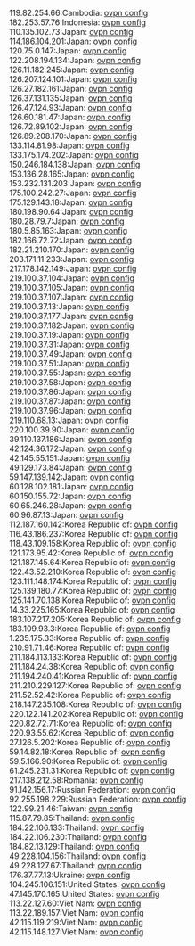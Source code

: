 119.82.254.66:Cambodia: [ovpn config](vpn/119_82_254_66.ovpn)  
182.253.57.76:Indonesia: [ovpn config](vpn/182_253_57_76.ovpn)  
110.135.102.73:Japan: [ovpn config](vpn/110_135_102_73.ovpn)  
114.186.104.201:Japan: [ovpn config](vpn/114_186_104_201.ovpn)  
120.75.0.147:Japan: [ovpn config](vpn/120_75_0_147.ovpn)  
122.208.194.134:Japan: [ovpn config](vpn/122_208_194_134.ovpn)  
126.11.182.245:Japan: [ovpn config](vpn/126_11_182_245.ovpn)  
126.207.124.101:Japan: [ovpn config](vpn/126_207_124_101.ovpn)  
126.27.182.161:Japan: [ovpn config](vpn/126_27_182_161.ovpn)  
126.37.131.135:Japan: [ovpn config](vpn/126_37_131_135.ovpn)  
126.47.124.93:Japan: [ovpn config](vpn/126_47_124_93.ovpn)  
126.60.181.47:Japan: [ovpn config](vpn/126_60_181_47.ovpn)  
126.72.89.102:Japan: [ovpn config](vpn/126_72_89_102.ovpn)  
126.89.208.170:Japan: [ovpn config](vpn/126_89_208_170.ovpn)  
133.114.81.98:Japan: [ovpn config](vpn/133_114_81_98.ovpn)  
133.175.174.202:Japan: [ovpn config](vpn/133_175_174_202.ovpn)  
150.246.184.138:Japan: [ovpn config](vpn/150_246_184_138.ovpn)  
153.136.28.165:Japan: [ovpn config](vpn/153_136_28_165.ovpn)  
153.232.131.203:Japan: [ovpn config](vpn/153_232_131_203.ovpn)  
175.100.242.27:Japan: [ovpn config](vpn/175_100_242_27.ovpn)  
175.129.143.18:Japan: [ovpn config](vpn/175_129_143_18.ovpn)  
180.198.90.64:Japan: [ovpn config](vpn/180_198_90_64.ovpn)  
180.28.79.7:Japan: [ovpn config](vpn/180_28_79_7.ovpn)  
180.5.85.163:Japan: [ovpn config](vpn/180_5_85_163.ovpn)  
182.166.72.72:Japan: [ovpn config](vpn/182_166_72_72.ovpn)  
182.21.210.170:Japan: [ovpn config](vpn/182_21_210_170.ovpn)  
203.171.11.233:Japan: [ovpn config](vpn/203_171_11_233.ovpn)  
217.178.142.149:Japan: [ovpn config](vpn/217_178_142_149.ovpn)  
219.100.37.104:Japan: [ovpn config](vpn/219_100_37_104.ovpn)  
219.100.37.105:Japan: [ovpn config](vpn/219_100_37_105.ovpn)  
219.100.37.107:Japan: [ovpn config](vpn/219_100_37_107.ovpn)  
219.100.37.13:Japan: [ovpn config](vpn/219_100_37_13.ovpn)  
219.100.37.177:Japan: [ovpn config](vpn/219_100_37_177.ovpn)  
219.100.37.182:Japan: [ovpn config](vpn/219_100_37_182.ovpn)  
219.100.37.19:Japan: [ovpn config](vpn/219_100_37_19.ovpn)  
219.100.37.31:Japan: [ovpn config](vpn/219_100_37_31.ovpn)  
219.100.37.49:Japan: [ovpn config](vpn/219_100_37_49.ovpn)  
219.100.37.51:Japan: [ovpn config](vpn/219_100_37_51.ovpn)  
219.100.37.55:Japan: [ovpn config](vpn/219_100_37_55.ovpn)  
219.100.37.58:Japan: [ovpn config](vpn/219_100_37_58.ovpn)  
219.100.37.86:Japan: [ovpn config](vpn/219_100_37_86.ovpn)  
219.100.37.87:Japan: [ovpn config](vpn/219_100_37_87.ovpn)  
219.100.37.96:Japan: [ovpn config](vpn/219_100_37_96.ovpn)  
219.110.68.13:Japan: [ovpn config](vpn/219_110_68_13.ovpn)  
220.100.39.90:Japan: [ovpn config](vpn/220_100_39_90.ovpn)  
39.110.137.186:Japan: [ovpn config](vpn/39_110_137_186.ovpn)  
42.124.36.172:Japan: [ovpn config](vpn/42_124_36_172.ovpn)  
42.145.55.151:Japan: [ovpn config](vpn/42_145_55_151.ovpn)  
49.129.173.84:Japan: [ovpn config](vpn/49_129_173_84.ovpn)  
59.147.139.142:Japan: [ovpn config](vpn/59_147_139_142.ovpn)  
60.128.102.181:Japan: [ovpn config](vpn/60_128_102_181.ovpn)  
60.150.155.72:Japan: [ovpn config](vpn/60_150_155_72.ovpn)  
60.65.246.28:Japan: [ovpn config](vpn/60_65_246_28.ovpn)  
60.96.87.13:Japan: [ovpn config](vpn/60_96_87_13.ovpn)  
112.187.160.142:Korea Republic of: [ovpn config](vpn/112_187_160_142.ovpn)  
116.43.186.237:Korea Republic of: [ovpn config](vpn/116_43_186_237.ovpn)  
118.43.109.158:Korea Republic of: [ovpn config](vpn/118_43_109_158.ovpn)  
121.173.95.42:Korea Republic of: [ovpn config](vpn/121_173_95_42.ovpn)  
121.187.145.64:Korea Republic of: [ovpn config](vpn/121_187_145_64.ovpn)  
122.43.52.210:Korea Republic of: [ovpn config](vpn/122_43_52_210.ovpn)  
123.111.148.174:Korea Republic of: [ovpn config](vpn/123_111_148_174.ovpn)  
125.139.180.77:Korea Republic of: [ovpn config](vpn/125_139_180_77.ovpn)  
125.141.70.138:Korea Republic of: [ovpn config](vpn/125_141_70_138.ovpn)  
14.33.225.165:Korea Republic of: [ovpn config](vpn/14_33_225_165.ovpn)  
183.107.217.205:Korea Republic of: [ovpn config](vpn/183_107_217_205.ovpn)  
183.109.93.3:Korea Republic of: [ovpn config](vpn/183_109_93_3.ovpn)  
1.235.175.33:Korea Republic of: [ovpn config](vpn/1_235_175_33.ovpn)  
210.91.71.46:Korea Republic of: [ovpn config](vpn/210_91_71_46.ovpn)  
211.184.113.133:Korea Republic of: [ovpn config](vpn/211_184_113_133.ovpn)  
211.184.24.38:Korea Republic of: [ovpn config](vpn/211_184_24_38.ovpn)  
211.194.240.41:Korea Republic of: [ovpn config](vpn/211_194_240_41.ovpn)  
211.210.229.127:Korea Republic of: [ovpn config](vpn/211_210_229_127.ovpn)  
211.52.52.42:Korea Republic of: [ovpn config](vpn/211_52_52_42.ovpn)  
218.147.235.108:Korea Republic of: [ovpn config](vpn/218_147_235_108.ovpn)  
220.122.141.202:Korea Republic of: [ovpn config](vpn/220_122_141_202.ovpn)  
220.82.72.71:Korea Republic of: [ovpn config](vpn/220_82_72_71.ovpn)  
220.93.55.62:Korea Republic of: [ovpn config](vpn/220_93_55_62.ovpn)  
27.126.5.202:Korea Republic of: [ovpn config](vpn/27_126_5_202.ovpn)  
59.14.82.18:Korea Republic of: [ovpn config](vpn/59_14_82_18.ovpn)  
59.5.166.90:Korea Republic of: [ovpn config](vpn/59_5_166_90.ovpn)  
61.245.231.31:Korea Republic of: [ovpn config](vpn/61_245_231_31.ovpn)  
217.138.212.58:Romania: [ovpn config](vpn/217_138_212_58.ovpn)  
91.142.156.17:Russian Federation: [ovpn config](vpn/91_142_156_17.ovpn)  
92.255.198.229:Russian Federation: [ovpn config](vpn/92_255_198_229.ovpn)  
122.99.21.46:Taiwan: [ovpn config](vpn/122_99_21_46.ovpn)  
115.87.79.85:Thailand: [ovpn config](vpn/115_87_79_85.ovpn)  
184.22.106.133:Thailand: [ovpn config](vpn/184_22_106_133.ovpn)  
184.22.106.230:Thailand: [ovpn config](vpn/184_22_106_230.ovpn)  
184.82.13.129:Thailand: [ovpn config](vpn/184_82_13_129.ovpn)  
49.228.104.156:Thailand: [ovpn config](vpn/49_228_104_156.ovpn)  
49.228.127.67:Thailand: [ovpn config](vpn/49_228_127_67.ovpn)  
176.37.77.13:Ukraine: [ovpn config](vpn/176_37_77_13.ovpn)  
104.245.106.151:United States: [ovpn config](vpn/104_245_106_151.ovpn)  
47.145.170.165:United States: [ovpn config](vpn/47_145_170_165.ovpn)  
113.22.127.60:Viet Nam: [ovpn config](vpn/113_22_127_60.ovpn)  
113.22.189.157:Viet Nam: [ovpn config](vpn/113_22_189_157.ovpn)  
42.115.119.219:Viet Nam: [ovpn config](vpn/42_115_119_219.ovpn)  
42.115.148.127:Viet Nam: [ovpn config](vpn/42_115_148_127.ovpn)  
